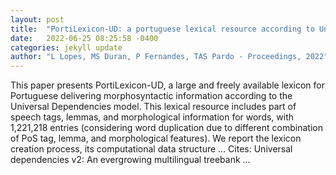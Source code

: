 ```yaml
---
layout: post
title:  "PortiLexicon-UD: a portuguese lexical resource according to Universal Dependencies Model"
date:   2022-06-25 08:25:58 -0400
categories: jekyll update
author: "L Lopes, MS Duran, P Fernandes, TAS Pardo - Proceedings, 2022"
---
```

This paper presents PortiLexicon-UD, a large and freely available lexicon for Portuguese delivering morphosyntactic information according to the Universal Dependencies model. This lexical resource includes part of speech tags, lemmas, and morphological information for words, with 1,221,218 entries (considering word duplication due to different combination of PoS tag, lemma, and morphological features). We report the lexicon creation process, its computational data structure …
Cites: ‪Universal dependencies v2: An evergrowing multilingual treebank …‬  